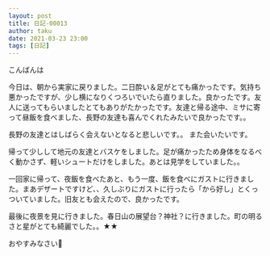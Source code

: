 ```yaml
---
layout: post
title: 日記-00013
author: taku
date: 2021-03-23 23:00
tags: [日記]
---
```


こんばんは

今日は、朝から実家に戻りました。二日酔い＆足がとても痛かったです。気持ち悪かったですが、少し横になりくつろいでいたら直りました。良かったです。友人に送ってもらいましたとてもありがたかったです。友達と帰る途中、ミサに寄って昼飯を食べました、長野の友達も喜んでくれたみたいで良かったです。。

長野の友達とはしばらく会えないとなると悲しいです。。
また会いたいです。

帰って少しして地元の友達とバスケをしました。足が痛かったため身体をなるべく動かさず、軽いシュートだけをしました。あとは見学をしていました。。

一回家に帰って、夜飯を食べたあと、もう一度、飯を食べにガストに行きました。まあデザートですけど、、久しぶりにガストに行ったら「から好し」とくっついていました。旧友とも会えたので、良かったです。

最後に夜景を見に行きました。春日山の展望台？神社？に行きました。町の明るさと星がとても綺麗でした。。★★

おやすみなさい🌙